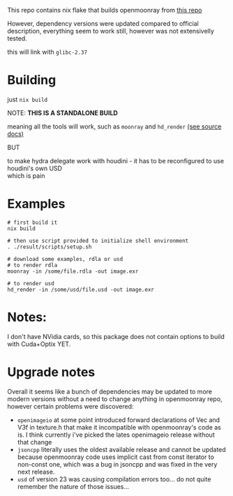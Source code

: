 This repo contains nix flake that builds openmoonray from [this repo](https://github.com/dreamworksanimation/openmoonray/tree/release)

However, dependency versions were updated compared to official description, everything
seem to work still, however was not extensivelly tested.

this will link with `glibc-2.37`

# Building

just `nix build`

NOTE: **THIS IS A STANDALONE BUILD**

meaning all the tools will work, such as `moonray` and `hd_render` [(see source docs)](https://docs.openmoonray.org/)

BUT

to make hydra delegate work with houdini - it has to be reconfigured to use houdini's own USD  
which is pain

# Examples

```
# first build it
nix build

# then use script provided to initialize shell environment
. ./result/scripts/setup.sh

# download some examples, rdla or usd
# to render rdla
moonray -in /some/file.rdla -out image.exr

# to render usd
hd_render -in /some/usd/file.usd -out image.exr
```


# Notes:

I don't have NVidia cards, so this package does not contain options to build with Cuda+Optix YET.

# Upgrade notes

Overall it seems like a bunch of dependencies may be updated to more modern versions without
a need to change anything in openmoonray repo, however certain problems were discovered:

* `openimageio` at some point introduced forward declarations of Vec and V3f in texture.h that make
  it incompatible with openmoonray's code as is. I think currently i've picked the lates openimageio
  release without that change
* `jsoncpp` literally uses the oldest available release and cannot be updated because openmoonray code
  uses implicit cast from const iterator to non-const one, which was a bug in jsoncpp and was fixed
  in the very next release.
* `usd` of version 23 was causing compilation errors too... do not quite remember the nature of
  those issues...
